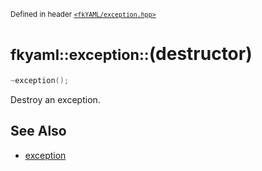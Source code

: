 <small>Defined in header [`<fkYAML/exception.hpp>`](https://github.com/fktn-k/fkYAML/blob/develop/include/fkYAML/exception.hpp)</small>

# <small>fkyaml::exception::</small>(destructor)

```cpp
~exception();
```

Destroy an exception.

## **See Also**

* [exception](index.md)
